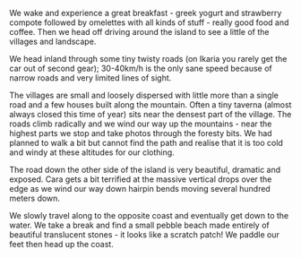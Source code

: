 We wake and experience a great breakfast - greek yogurt and strawberry compote followed by omelettes with all kinds of stuff - really good food and coffee. Then we head off driving around the island to see a little of the villages and landscape.

We head inland through some tiny twisty roads (on Ikaria you rarely get the car out of second gear); 30-40km/h is the only sane speed because of narrow roads and very limited lines of sight.

The villages are small and loosely dispersed with little more than a single road and a few houses built along the mountain. Often a tiny taverna (almost always closed this time of year) sits near the densest part of the village. The roads climb radically and we wind our way up the mountains - near the highest parts we stop and take photos through the foresty bits. We had planned to walk a bit but cannot find the path and realise that it is too cold and windy at these altitudes for our clothing.

The road down the other side of the island is very beautiful, dramatic and exposed. Cara gets a bit terrified at the massive vertical drops over the edge as we wind our way down hairpin bends moving several hundred meters down.

We slowly travel along to the opposite coast and eventually get down to the water. We take a break and find a small pebble beach made entirely of beautiful translucent stones - it looks like a scratch patch! We paddle our feet then head up the coast.
